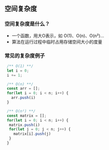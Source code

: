 ## 空间复杂度

### 空间复杂度是什么？

* 一个函数，用大O表示，如 O(1)、O(n)、O(n²)...
* 算法在运行过程中临时占用存储空间大小的度量

### 常见的复杂度例子

```js
 /** O(1) **/
 let i = 0;
 i += 1;
```

```js
 /** O(n) **/
 const arr = [];
 for(let i = 0; i < n; i++) {
   arr.push(i)
 }
```

```js
 /** O(n²) **/
 const matrix = [];
 for(let i = 0; i < n; i++) {
  matrix.push(i)
  for(let j = 0; j < n; j++) {
    matrix[i].push(j)
  }
 }
```
 
 <comment-comment/> 
 
